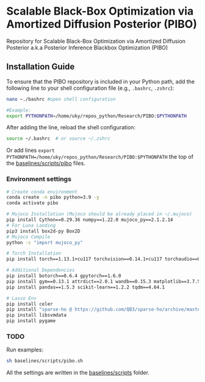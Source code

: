 # Scalable Black-Box Optimization via Amortized Diffusion Posterior (PIBO)

Repository for Scalable Black-Box Optimization via
Amortized Diffusion Posterior a.k.a Posterior Inference Blackbox Optimization (PIBO)

## Installation Guide

To ensure that the PIBO repository is included in your Python path, add the following line to your shell configuration file (e.g., `.bashrc`, `.zshrc`):
```bash
nano ~./bashrc #open shell configuration
```
```bash
#Example:
export PYTHONPATH=/home/uky/repos_python/Research/PIBO:$PYTHONPATH
```

After adding the line, reload the shell configuration:

```bash
source ~/.bashrc  # or source ~/.zshrc
```

Or add lines ```export PYTHONPATH=/home/uky/repos_python/Research/PIBO:$PYTHONPATH```  the top of the [baselines/scripts/pibo](baselines/scripts/pibo.sh) files.

### Environment settings
```bash
# Create conda environment
conda create -n pibo python=3.9 -y
conda activate pibo

# Mujoco Installation (Mujoco should be already placed in ~/.mujoco)
pip install Cython==0.29.36 numpy==1.22.0 mujoco_py==2.1.2.14
# For Luna Landing
pip3 install box2d-py Box2D
# Mujoco Compile
python -c "import mujoco_py"

# Torch Installation
pip install torch==1.13.1+cu117 torchvision==0.14.1+cu117 torchaudio==0.13.1 --extra-index-url https://download.pytorch.org/whl/cu117

# Additional Dependencies
pip install botorch==0.6.4 gpytorch==1.6.0
pip install gym==0.13.1 attrdict==2.0.1 wandb==0.15.3 matplotlib==3.7.5
pip install pandas==1.5.3 scikit-learn==1.2.2 tqdm==4.64.1

# Lasso Env
pip install celer
pip install "sparse-ho @ https://github.com/QB3/sparse-ho/archive/master.zip"
pip install libsvmdata
pip install pygame
```

### TODO

Run examples:

```bash
sh baselines/scripts/pibo.sh
```

All the settings are written in the [baselines/scripts](baselines/scripts) folder.